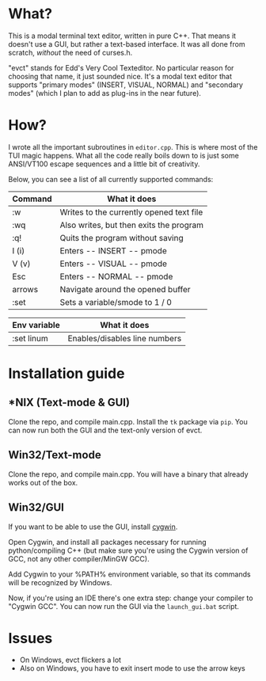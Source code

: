 # What?
This is a modal terminal text editor, written in pure C++. That means it doesn't use a GUI, but rather a text-based interface. It was all done from scratch, *without* the need of curses.h.

"evct" stands for Edd's Very Cool Texteditor. No particular reason for choosing that name, it just sounded nice. It's a modal text editor that supports "primary modes" (INSERT, VISUAL, NORMAL) and "secondary modes" (which I plan to add as plug-ins in the near future).

# How?
I wrote all the important subroutines in `editor.cpp`. This is where most of the TUI magic happens. What all the code really boils down to is just some ANSI/VT100 escape sequences and a little bit of creativity.

Below, you can see a list of all currently supported commands:

| Command | What it does                             |
|---------|------------------------------------------|
| :w      | Writes to the currently opened text file |
| :wq     | Also writes, but then exits the program  |
| :q!     | Quits the program without saving         |
| I (i)   | Enters -- INSERT -- pmode                |
| V (v)   | Enters -- VISUAL -- pmode                |
| Esc     | Enters -- NORMAL -- pmode                |
| arrows  | Navigate around the opened buffer        |
| :set    | Sets a variable/smode to 1 / 0           |

| Env variable     | What it does                  |
|------------------|-------------------------------|
|:set linum        | Enables/disables line numbers |

# Installation guide

## *NIX (Text-mode & GUI)
Clone the repo, and compile main.cpp. Install the `tk` package via `pip`. You can now run both the GUI and the text-only version of evct.

## Win32/Text-mode
Clone the repo, and compile main.cpp. You will have a binary that already works out of the box.

## Win32/GUI
If you want to be able to use the GUI, install [cygwin](https://www.cygwin.com).

Open Cygwin, and install all packages necessary for running python/compiling C++ (but make sure you're using the Cygwin version of GCC, not any other compiler/MinGW GCC).

Add Cygwin to your %PATH% environment variable, so that its commands will be recognized by Windows.

Now, if you're using an IDE there's one extra step: change your compiler to "Cygwin GCC". You can now run the GUI via the `launch_gui.bat` script.

# Issues
* On Windows, evct flickers a lot
* Also on Windows, you have to exit insert mode to use the arrow keys
